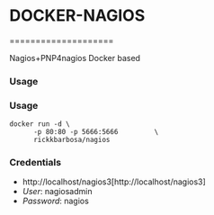 # DOCKER-NAGIOS
====================


Nagios+PNP4nagios Docker based




### Usage

### Usage

```
docker run -d \
      -p 80:80 -p 5666:5666         \
      rickkbarbosa/nagios
```


### Credentials

* http://localhost/nagios3[http://localhost/nagios3]
* *User*: nagiosadmin
* *Password*: nagios